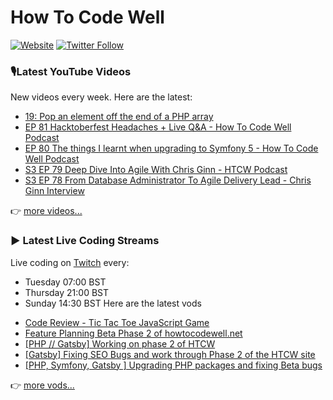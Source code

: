 # How To Code Well

[![Website](https://img.shields.io/twitch/status/howtocodewell?color=pink&label=LIVE%20CODING%20ON%20TWITCH&logoColor=%3D&style=for-the-badge)](https://howtocodewell.net/live)
[![Twitter Follow](https://img.shields.io/twitter/follow/howtocodewell?color=pink&logo=twitter&style=for-the-badge)](https://twitter.com/intent/follow?original_referer=https%3A%2F%2Fgithub.com%2Fhowtocodewell&screen_name=howtocodewell)


### 🎙️Latest YouTube Videos
New videos every week.  Here are the latest:
<!-- YOUTUBE-HTCW:START -->
- [19:  Pop an element off the end of a PHP array](https://www.youtube.com/watch?v=LM0w_Syygss)
- [EP 81 Hacktoberfest Headaches + Live Q&A - How To Code Well Podcast](https://www.youtube.com/watch?v=pWKX7u--IzA)
- [EP 80 The things I learnt when upgrading to Symfony 5 - How To Code Well Podcast](https://www.youtube.com/watch?v=35DRtb4WM88)
- [S3 EP 79 Deep Dive Into Agile With Chris Ginn - HTCW Podcast](https://www.youtube.com/watch?v=Rih21K8KBjI)
- [S3 EP 78 From Database Administrator To Agile Delivery Lead - Chris Ginn Interview](https://www.youtube.com/watch?v=bcWVO88UAUE)
<!-- YOUTUBE-HTCW:END -->

👉 [more videos...](https://youtube.com/howtocodewell)

### ▶️ Latest Live Coding Streams
Live coding on [Twitch](https://howtocodewell.net/live) every:
- Tuesday 07:00 BST
- Thursday 21:00 BST
- Sunday 14:30 BST
Here are the latest vods

<!-- YOUTUBE-HTCW-LIVE:START -->
- [Code Review  - Tic Tac Toe JavaScript Game](https://www.youtube.com/watch?v=9XopNg0TyZA)
- [Feature Planning Beta Phase 2 of howtocodewell.net](https://www.youtube.com/watch?v=RaudpqSgS4I)
- [[PHP // Gatsby] Working on phase 2 of HTCW](https://www.youtube.com/watch?v=uPRiFXf33kw)
- [[Gatsby] Fixing SEO Bugs and work through Phase 2 of the HTCW site](https://www.youtube.com/watch?v=NFBD6mWdL_8)
- [[PHP, Symfony, Gatsby ]  Upgrading PHP packages and fixing Beta bugs](https://www.youtube.com/watch?v=Ug_o_K4J-Jc)
<!-- YOUTUBE-HTCW-LIVE:END -->

👉 [more vods...](https://youtube.com/howtocodewelllive)